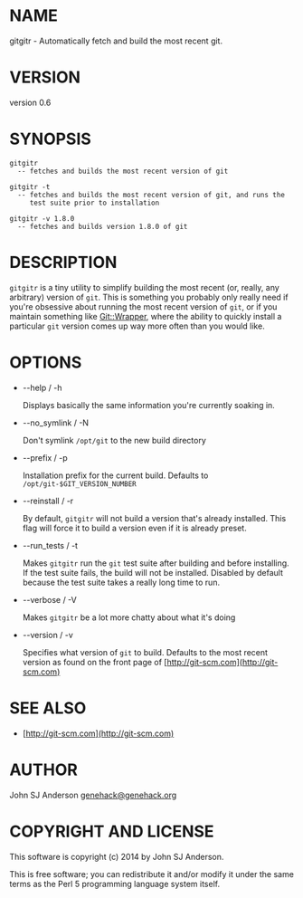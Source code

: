 # NAME

gitgitr - Automatically fetch and build the most recent git.

# VERSION

version 0.6

# SYNOPSIS

    gitgitr
      -- fetches and builds the most recent version of git

    gitgitr -t
      -- fetches and builds the most recent version of git, and runs the
         test suite prior to installation

    gitgitr -v 1.8.0
      -- fetches and builds version 1.8.0 of git

# DESCRIPTION

`gitgitr` is a tiny utility to simplify building the most recent (or,
really, any arbitrary) version of `git`. This is something you
probably only really need if you're obsessive about running the most
recent version of `git`, or if you maintain something like
[Git::Wrapper](https://metacpan.org/pod/Git::Wrapper), where the ability to quickly install a particular
`git` version comes up way more often than you would like.

# OPTIONS

- --help / -h

    Displays basically the same information you're currently soaking in.

- --no\_symlink / -N

    Don't symlink `/opt/git` to the new build directory

- --prefix / -p

    Installation prefix for the current build. Defaults to
    `/opt/git-$GIT_VERSION_NUMBER`

- --reinstall / -r

    By default, `gitgitr` will not build a version that's already
    installed. This flag will force it to build a version even if it is
    already preset.

- --run\_tests / -t

    Makes `gitgitr` run the `git` test suite after building and before
    installing. If the test suite fails, the build will not be
    installed. Disabled by default because the test suite takes a really
    long time to run.

- --verbose / -V

    Makes `gitgitr` be a lot more chatty about what it's doing

- --version / -v

    Specifies what version of `git` to build. Defaults to the most recent
    version as found on the front page of [http://git-scm.com](http://git-scm.com)

# SEE ALSO

- [http://git-scm.com](http://git-scm.com)

# AUTHOR

John SJ Anderson <genehack@genehack.org>

# COPYRIGHT AND LICENSE

This software is copyright (c) 2014 by John SJ Anderson.

This is free software; you can redistribute it and/or modify it under
the same terms as the Perl 5 programming language system itself.
